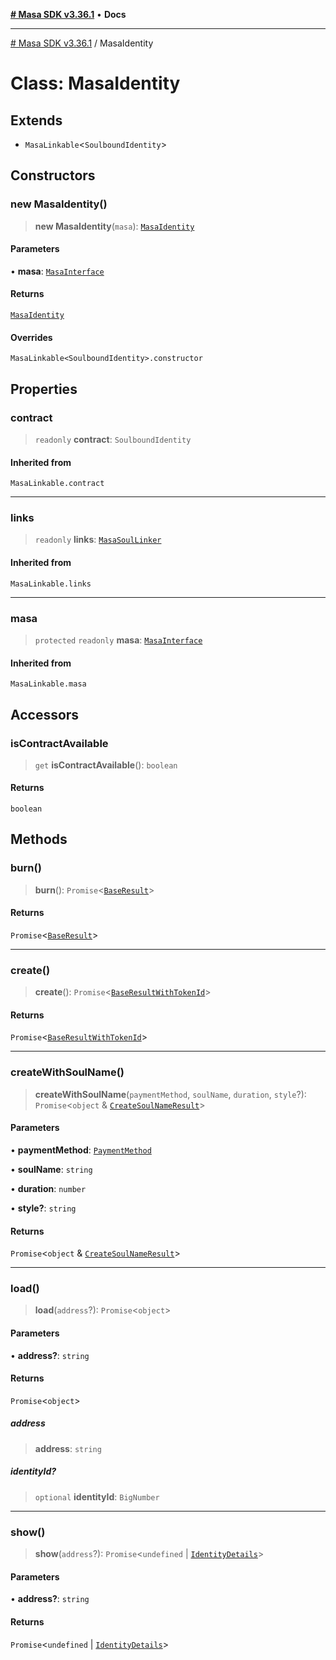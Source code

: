 [**# Masa SDK v3.36.1**](../README.md) • **Docs**

***

[# Masa SDK v3.36.1](../globals.md) / MasaIdentity

# Class: MasaIdentity

## Extends

- `MasaLinkable`\<`SoulboundIdentity`\>

## Constructors

### new MasaIdentity()

> **new MasaIdentity**(`masa`): [`MasaIdentity`](MasaIdentity.md)

#### Parameters

• **masa**: [`MasaInterface`](../interfaces/MasaInterface.md)

#### Returns

[`MasaIdentity`](MasaIdentity.md)

#### Overrides

`MasaLinkable<SoulboundIdentity>.constructor`

## Properties

### contract

> `readonly` **contract**: `SoulboundIdentity`

#### Inherited from

`MasaLinkable.contract`

***

### links

> `readonly` **links**: [`MasaSoulLinker`](MasaSoulLinker.md)

#### Inherited from

`MasaLinkable.links`

***

### masa

> `protected` `readonly` **masa**: [`MasaInterface`](../interfaces/MasaInterface.md)

#### Inherited from

`MasaLinkable.masa`

## Accessors

### isContractAvailable

> `get` **isContractAvailable**(): `boolean`

#### Returns

`boolean`

## Methods

### burn()

> **burn**(): `Promise`\<[`BaseResult`](../interfaces/BaseResult.md)\>

#### Returns

`Promise`\<[`BaseResult`](../interfaces/BaseResult.md)\>

***

### create()

> **create**(): `Promise`\<[`BaseResultWithTokenId`](../interfaces/BaseResultWithTokenId.md)\>

#### Returns

`Promise`\<[`BaseResultWithTokenId`](../interfaces/BaseResultWithTokenId.md)\>

***

### createWithSoulName()

> **createWithSoulName**(`paymentMethod`, `soulName`, `duration`, `style`?): `Promise`\<`object` & [`CreateSoulNameResult`](../interfaces/CreateSoulNameResult.md)\>

#### Parameters

• **paymentMethod**: [`PaymentMethod`](../type-aliases/PaymentMethod.md)

• **soulName**: `string`

• **duration**: `number`

• **style?**: `string`

#### Returns

`Promise`\<`object` & [`CreateSoulNameResult`](../interfaces/CreateSoulNameResult.md)\>

***

### load()

> **load**(`address`?): `Promise`\<`object`\>

#### Parameters

• **address?**: `string`

#### Returns

`Promise`\<`object`\>

##### address

> **address**: `string`

##### identityId?

> `optional` **identityId**: `BigNumber`

***

### show()

> **show**(`address`?): `Promise`\<`undefined` \| [`IdentityDetails`](../interfaces/IdentityDetails.md)\>

#### Parameters

• **address?**: `string`

#### Returns

`Promise`\<`undefined` \| [`IdentityDetails`](../interfaces/IdentityDetails.md)\>
